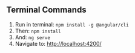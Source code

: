 ## Terminal Commands

1. Run in terminal: ```npm install -g @angular/cli```
2. Then: ```npm install```
3. And: ```ng serve```
4. Navigate to: [http://localhost:4200/](http://localhost:4200/)
